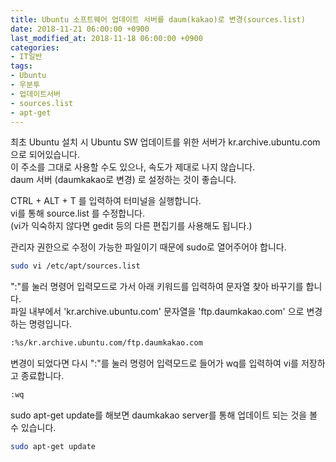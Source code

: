 ```yaml
---
title: Ubuntu 소프트웨어 업데이트 서버를 daum(kakao)로 변경(sources.list)
date: 2018-11-21 06:00:00 +0900
last_modified_at: 2018-11-18 06:00:00 +0900
categories:
- IT일반
tags:
- Ubuntu
- 우분투
- 업데이트서버
- sources.list
- apt-get
---
```


최초 Ubuntu 설치 시 Ubuntu SW 업데이트를 위한 서버가 kr.archive.ubuntu.com 으로 되어있습니다.<br>
이 주소를 그대로 사용할 수도 있으나, 속도가 제대로 나지 않습니다.<br>
daum 서버 (daumkakao로 변경) 로 설정하는 것이 좋습니다.

CTRL + ALT + T 를 입력하여 터미널을 실행합니다.<br>
vi를 통해 source.list 를 수정합니다. <br>
(vi가 익숙하지 않다면 gedit 등의 다른 편집기를 사용해도 됩니다.)

관리자 권한으로 수정이 가능한 파일이기 때문에 sudo로 열어주어야 합니다.

```bash
sudo vi /etc/apt/sources.list
```

":"를 눌러 명령어 입력모드로 가서 아래 키워드를 입력하여 문자열 찾아 바꾸기를 합니다.<br>
파일 내부에서 'kr.archive.ubuntu.com' 문자열을 'ftp.daumkakao.com' 으로 변경하는 명령입니다.

```bash
:%s/kr.archive.ubuntu.com/ftp.daumkakao.com
```

변경이 되었다면 다시 ":"를 눌러 명령어 입력모드로 들어가 wq를 입력하여 vi를 저장하고 종료합니다.

```bash
:wq
```

sudo apt-get update를 해보면 daumkakao server를 통해 업데이트 되는 것을 볼 수 있습니다.

```bash
sudo apt-get update
```

